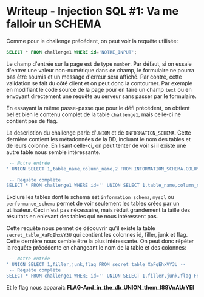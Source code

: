 # Writeup - Injection SQL #1: Va me falloir un SCHEMA

Comme pour le challenge précédent, on peut voir la requête utilisée:

```sql
SELECT * FROM challenge1 WHERE id='NOTRE_INPUT';
```

Le champ d'entrée sur la page est de type `number`. Par défaut, si on essaie d'entrer une valeur non-numérique dans ce champ, le formulaire ne pourra pas être soumis et un message d'erreur sera affiché. Par contre, cette validation se fait du côté client et on peut donc la contourner. Par exemple en modifiant le code source de la page pour en faire un champ `text` ou en envoyant directement une requête au serveur sans passer par le formulaire.

En essayant la même passe-passe que pour le défi précédent, on obtient bel et bien le contenu complet de la table `challenge1`, mais celle-ci ne contient pas de flag.

La description du challenge parle d'`UNION` et de `INFORMATION_SCHEMA`. Cette dernière contient les métadonnées de la BD, incluant le nom des tables et de leurs colonne. En lisant celle-ci, on peut tenter de voir si il existe une autre table nous semble intéressante.

```sql
 -- Notre entrée
' UNION SELECT 1,table_name,column_name,2 FROM INFORMATION_SCHEMA.COLUMNS WHERE table_schema NOT IN ('information_schema', 'mysql', 'performance_schema') -- 

 -- Requête complète
SELECT * FROM challenge1 WHERE id='' UNION SELECT 1,table_name,column_name,2 FROM INFORMATION_SCHEMA.COLUMNS WHERE table_schema NOT IN ('information_schema', 'mysql', 'performance_schema') -- ';
```

Exclure les tables dont le schema est `information_schema`, `mysql` ou `performance_schema` permet de voir seulement les tables crées par un utilisateur. Ceci n'est pas nécessaire, mais réduit grandement la taille des résultats en enlevant des tables qui ne nous intéressent pas.

Cette requête nous permet de découvrir qu'il existe la table `secret_table_XaFqEhxVY3U` qui contient les colonnes id, filler, junk et flag. Cette dernière nous semble être la plus intéressante. On peut donc répéter la requête précédente en changeant le nom de la table et des colonnes:

```sql
 -- Notre entrée
' UNION SELECT 1,filler,junk,flag FROM secret_table_XaFqEhxVY3U -- 
 -- Requête complète
SELECT * FROM challenge1 WHERE id='' UNION SELECT 1,filler,junk,flag FROM secret_table_XaFqEhxVY3U -- ';
```

Et le flag nous apparait: **FLAG-And_in_the_db_UNION_them_l88VnAUrYEI**

